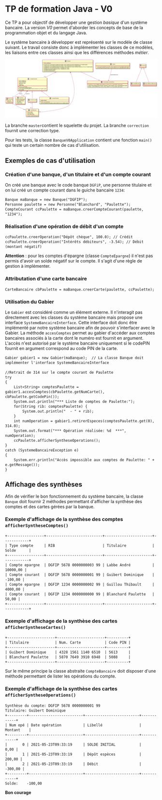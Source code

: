 # TP de formation Java - V0

Ce TP a pour objectif de développer une gestion *basique* d'un système bancaire. La version *V0* permet d'aborder les concepts de base de la 
programmation objet et du langage Java.

Le système bancaire à développer est représenté sur le modèle de classe suivant. Le travail consiste donc à implémenter les classes de ce
modèles, les liaisons entre ces classes ainsi que les différences méthodes *métier*.

![Modele de classe](./modele.png)

La branche `master`contient le squelette du projet. La branche `correction` fournit une correction type.

Pour les tests, la classe `BanqueV0Application` contient une fonction `main()` qui teste un certain nombre de cas d'utilisation.


## Exemples de cas d'utilisation

### Création d'une banque, d'un titulaire et d'un compte courant

On créé une banque avec le code banque `DGFiP`, une personne titulaire et on lui créé un compte courant dans le guiche bancaire `1234`:

```
Banque maBanque = new Banque("DGFIP");
Personne paulette = new Personne("Blanchard", "Paulette");
CompteCourant ccPaulette = maBanque.creerCompteCourant(paulette, "1234");
```

### Réalisation d'une opération de débit d'un compte

```
ccPaulette.creerOperation("Dépôt chèque", 100.0); // Crédit
ccPaulette.creerOperation("Intérêts débiteurs", -3.54); // Débit (montant négatif)
```

**Attention** : pour les comptes d'épargne (classe `CompteEpargne`) il n'est pas permis d'avoir un solde négatif sur le compte. Il s'agit
d'une règle de gestion à implémenter.

### Attributation d'une carte bancaire

```
CarteBancaire cbPaulette = maBanque.creerCarte(paulette, ccPaulette);
```

### Utilisation du Gabier

Le `Gabier` est considéré comme un élément externe. Il n'interagit pas directement avec les classes du système bancaire mais propose une
interface `SystemeBancaireInterface`. Cette interface doit donc être implémenté par notre système bancaire afin de pouvoir s'interfacer
avec le Gabier.
La méthode `accesComptes` permet au gabier d'accéder aux comptes bancaires associés à la carte dont le numéro est fournit en argument.
L'accès n'est autorisé par le système bancaire uniquement si le codePIN fournit en argument correspond au code PIN de la carte.

```
Gabier gabier1 = new Gabier(maBanque);  // La classe Banque doit implémenter l'interface SystemeBancaireInterface

//Retrait de 314 sur le compte courant de Paulette
try
{
    List<String> comptesPaulette = gabier1.accesComptes(cbPaulette.getNumCarte(), cbPaulette.getCodePin());
    System.out.println("*** Liste de comptes de Paulette:");
    for(String rib: comptesPaulette) {
        System.out.println("  - " + rib);
    }
    int numOperation = gabier1.retirerEspeces(comptesPaulette.get(0), 314.0);
    System.out.format("*** Opération réalisée: %d  ***", numOperation);
    ccPaulette.afficherSyntheseOperations();
}
catch (SystemeBancaireException e)
{
    System.err.println("Accès impossible aux comptes de Paulette: " + e.getMessage());
}
```

## Affichage des synthèses

Afin de vérifier le bon fonctionnement du système bancaire, la classe `Banque` doit fournir 2 méthodes permettant d'afficher la synthèse
des comptes et des cartes gérées par la banque.

### Exemple d'affichage de la synthèse des comptes `afficherSyntheseComptes()`

```
+-----------------+--------------------------+----------------------+------------+
| Type compte     | RIB                      | Titulaire            | Solde      |
+-----------------+--------------------------+----------------------+------------+
| Compte epargne  | DGFIP 5678 0000000003 99 | Labbe André          |   10000,00 |
| Compte courant  | DGFIP 5678 0000000001 99 | Guibert Dominique    |    -100,00 |
| Compte epargne  | DGFIP 1234 0000000002 99 | Guillou Thibault     |    4000,00 |
| Compte courant  | DGFIP 1234 0000000000 99 | Blanchard Paulette   |      50,00 |
+-----------------+--------------------------+----------------------+------------+
```

### Exemple d'affichage de la synthèse des cartes `afficherSyntheseCartes()`

```
+----------------------+----------------------+----------+
| Titulaire            | Num. Carte           | Code PIN |
+----------------------+----------------------+----------+
| Guibert Dominique    | 4328 1561 1140 6510  | 5613     |
| Blanchard Paulette   | 5870 7649 3910 6948  | 5088     |
+----------------------+----------------------+----------+
```

Sur le même principe la classe abstraite `CompteBancaire` doit disposer d'une méthode permettant de lister les opérations du compte.

### Exemple d'affichage de la synthèse des cartes `afficherSyntheseOperations()`

```
Synthèse du compte: DGFIP 5678 0000000001 99
Titulaire: Guibert Dominique
+---------+-------------------------+-------------------------+------------+
| Num opé | Date opération          | Libellé                 | Montant    |
+---------+-------------------------+-------------------------+------------+
|       0 | 2021-05-23T09:33:19     | SOLDE INITIAL           |       0,00 |
|       1 | 2021-05-23T09:33:19     | Dépôt espèces           |     200,00 |
|       2 | 2021-05-23T09:33:19     | Débit                   |    -300,00 |
+---------+-------------------------+-------------------------+------------+
Solde:    -100,00
```


**Bon courage**